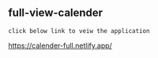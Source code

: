## full-view-calender
```
click below link to veiw the application
```
https://calender-full.netlify.app/  
